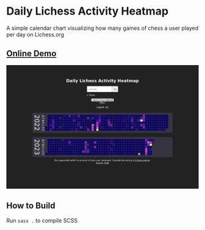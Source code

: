 # Daily Lichess Activity Heatmap
A simple calendar chart visualizing how many games of chess a user played per day on Lichess.org
## [Online Demo](https://m-miller-42.github.io/lichessActivity/)

[
  ![Screenshot of the application showing a calendar with colored days](/screenshot.png)
](https://m-miller-42.github.io/lichessActivity/)


## How to Build
Run `sass .` to compile SCSS